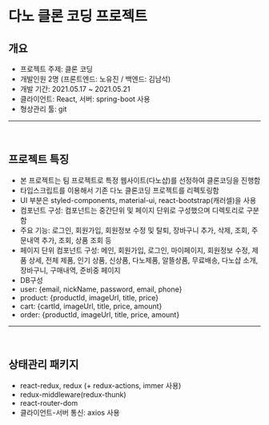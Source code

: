 # 다노 클론 코딩 프로젝트

## 개요

- 프로젝트 주제: 클론 코딩
- 개발인원 2명 (프론트엔드: 노유진 / 백엔드: 김남석)
- 개발 기간: 2021.05.17 ~ 2021.05.21
- 클라이언트: React, 서버: spring-boot 사용
- 형상관리 툴: git
<hr/>
<br/>

## 프로젝트 특징

- 본 프로젝트는 팀 프로젝트로 특정 웹사이트(다노샵)를 선정하여 클론코딩을 진행함
- 타입스크립트를 이용해서 기존 다노 클론코딩 프로젝트를 리펙토링함
- UI 부분은 styled-components, material-ui, react-bootstrap(캐러셀)을 사용
- 컴포넌트 구성: 컴포넌트는 중간단위 및 페이지 단위로 구성했으며 디렉토리로 구분함
- 주요 기능: 로그인, 회원가입, 회원정보 수정 및 탈퇴, 장바구니 추가, 삭제, 조회, 주문내역 추가, 조회, 상품 조회 등
- 페이지 단위 컴포넌트 구성: 메인, 회원가입, 로그인, 마이페이지, 회원정보 수정, 제품 상세, 전체 제품, 인기 상품, 신상품, 다노제품, 알뜰상품, 무료배송, 다노샵 소개, 장바구니, 구매내역, 준비중 페이지
- DB구성
- user: {email, nickName, password, email, phone}
- product: {productId, imageUrl, title, price}
- cart: {cartId, imageUrl, title, price, amount}
- order: {productId, imageUrl, title, price, amount}
<hr/>
<br/>

## 상태관리 패키지

- react-redux, redux (+ redux-actions, immer 사용)
- redux-middleware(redux-thunk)
- react-router-dom
- 클라이언트-서버 통신: axios 사용
